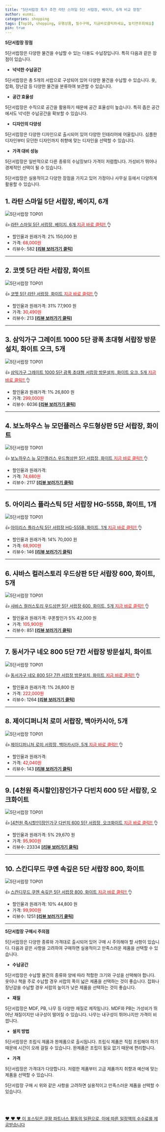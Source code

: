 ```yaml
---
title: "5단서랍장 특가 추천 라탄 스마일 5단 서랍장, 베이지, 6개 비교 장점"
author: eunmi.
categories: shopping
tags: [Top10, shopping, 유행상품, 필수구매, 지금바로클릭하세요, 놓치면후회해요]
pin: true
---
```

**5단서랍장 장점**

5단서랍장은 다양한 물건을 수납할 수 있는 다용도 수납장입니다. 특히 다음과 같은 장점이 있습니다.

* **넉넉한 수납공간**

5단서랍장은 총 5개의 서랍으로 구성되어 있어 다양한 물건을 수납할 수 있습니다. 옷, 잡화, 장난감 등 다양한 물건을 분류하여 보관할 수 있습니다.

* **공간 효율성**

5단서랍장은 수직으로 공간을 활용하기 때문에 공간 효율성이 높습니다. 특히 좁은 공간에서도 넉넉한 수납공간을 확보할 수 있습니다.

* **디자인의 다양성**

5단서랍장은 다양한 디자인으로 출시되어 있어 다양한 인테리어에 어울립니다. 심플한 디자인부터 모던한 디자인까지 취향에 맞는 디자인을 선택할 수 있습니다.

* **가격 대비 성능**

5단서랍장은 일반적으로 다른 종류의 수납장보다 가격이 저렴합니다. 가성비가 뛰어나 경제적인 선택이 될 수 있습니다.

5단서랍장은 실용적이고 다양한 장점을 가지고 있어 가정이나 사무실 등에서 다양하게 활용할 수 있습니다.

   

## 1. 라탄 스마일 5단 서랍장, 베이지, 6개

![5단서랍장 TOP01](https://thumbnail6.coupangcdn.com/thumbnails/remote/230x230ex/image/retail/images/95870001855586-cc2e59c0-cfdf-4b98-b71d-9c38652b0914.jpg)


👍 [라탄 스마일 5단 서랍장, 베이지, 6개 <font color=red> 지금 바로 클릭!! </font> ](https://link.coupang.com/re/AFFSDP?lptag=AF3617701&subid=GithubCoopas&pageKey=5545948661&traceid=V0-153&itemId=8748696548&vendorItemId=76035663804) 👌 


- 할인율과 원래가격: 2%  150,000   원
- 가격: <span style='color:red'>68,000원</span>
- 리뷰수: 582  [**[리뷰 보러가기 클릭]**](https://link.coupang.com/re/AFFSDP?lptag=AF3617701&subid=GithubCoopas&pageKey=5545948661&traceid=V0-153&itemId=8748696548&vendorItemId=76035663804)

---


   

## 2. 코멧 5단 라탄 서랍장, 화이트

![5단서랍장 TOP01](https://thumbnail7.coupangcdn.com/thumbnails/remote/230x230ex/image/retail/images/1209567186283903-1f014296-e22c-4393-b4d8-1e4ff53fb3b1.jpg)


👍 [코멧 5단 라탄 서랍장, 화이트 <font color=red> 지금 바로 클릭!! </font> ](https://link.coupang.com/re/AFFSDP?lptag=AF3617701&subid=GithubCoopas&pageKey=2374667819&traceid=V0-153&itemId=4136523948&vendorItemId=72120436423) 👌 


- 할인율과 원래가격: 31%  77,900   원
- 가격: <span style='color:red'>30,490원</span>
- 리뷰수: 213  [**[리뷰 보러가기 클릭]**](https://link.coupang.com/re/AFFSDP?lptag=AF3617701&subid=GithubCoopas&pageKey=2374667819&traceid=V0-153&itemId=4136523948&vendorItemId=72120436423)

---


   

## 3. 삼익가구 그레이트 1000 5단 광폭 초대형 서랍장 방문설치, 화이트 오크, 5개

![5단서랍장 TOP01](https://thumbnail7.coupangcdn.com/thumbnails/remote/230x230ex/image/rs_quotation_api/eg98hcsl/3200ffe52414439b8a22cd88d9b7d515.jpg)


👍 [삼익가구 그레이트 1000 5단 광폭 초대형 서랍장 방문설치, 화이트 오크, 5개 <font color=red> 지금 바로 클릭!! </font> ](https://link.coupang.com/re/AFFSDP?lptag=AF3617701&subid=GithubCoopas&pageKey=6713157067&traceid=V0-153&itemId=15592292379&vendorItemId=82811172364) 👌 


- 할인율과 원래가격: 1%  26,800   원
- 가격: <span style='color:red'>299,000원</span>
- 리뷰수: 6036  [**[리뷰 보러가기 클릭]**](https://link.coupang.com/re/AFFSDP?lptag=AF3617701&subid=GithubCoopas&pageKey=6713157067&traceid=V0-153&itemId=15592292379&vendorItemId=82811172364)

---


   

## 4. 보노하우스 뉴 모던플러스 우드형상판 5단 서랍장, 화이트

![5단서랍장 TOP01](https://thumbnail7.coupangcdn.com/thumbnails/remote/230x230ex/image/retail/images/8932384571532292-fd82a7a7-539e-4284-9ee2-f99a6d529331.jpg)


👍 [보노하우스 뉴 모던플러스 우드형상판 5단 서랍장, 화이트 <font color=red> 지금 바로 클릭!! </font> ](https://link.coupang.com/re/AFFSDP?lptag=AF3617701&subid=GithubCoopas&pageKey=7614523&traceid=V0-153&itemId=33307922&vendorItemId=3023665697) 👌 


- 할인율과 원래가격: 
- 가격: <span style='color:red'>74,680원</span>
- 리뷰수: 2117  [**[리뷰 보러가기 클릭]**](https://link.coupang.com/re/AFFSDP?lptag=AF3617701&subid=GithubCoopas&pageKey=7614523&traceid=V0-153&itemId=33307922&vendorItemId=3023665697)

---


   

## 5. 아이리스 플라스틱 5단 서랍장 HG-555B, 화이트, 1개

![5단서랍장 TOP01](https://thumbnail10.coupangcdn.com/thumbnails/remote/230x230ex/image/retail/images/7151095603038782-59a3fdb8-3b4e-43eb-9333-4d39927302fe.jpg)


👍 [아이리스 플라스틱 5단 서랍장 HG-555B, 화이트, 1개 <font color=red> 지금 바로 클릭!! </font> ](https://link.coupang.com/re/AFFSDP?lptag=AF3617701&subid=GithubCoopas&pageKey=2371909&traceid=V0-153&itemId=10904494&vendorItemId=73328504291) 👌 


- 할인율과 원래가격: 14%  70,000   원
- 가격: <span style='color:red'>68,900원</span>
- 리뷰수: 146  [**[리뷰 보러가기 클릭]**](https://link.coupang.com/re/AFFSDP?lptag=AF3617701&subid=GithubCoopas&pageKey=2371909&traceid=V0-153&itemId=10904494&vendorItemId=73328504291)

---


   

## 6. 샤바스 컬러스토리 우드상판 5단 서랍장 600, 화이트, 5개

![5단서랍장 TOP01](https://thumbnail7.coupangcdn.com/thumbnails/remote/230x230ex/image/rs_quotation_api/gzkusfzu/93c9996f168a4867829b8289935a4aa7.jpg)


👍 [샤바스 컬러스토리 우드상판 5단 서랍장 600, 화이트, 5개 <font color=red> 지금 바로 클릭!! </font> ](https://link.coupang.com/re/AFFSDP?lptag=AF3617701&subid=GithubCoopas&pageKey=7316650322&traceid=V0-153&itemId=18785943071&vendorItemId=85917199813) 👌 


- 할인율과 원래가격: 쿠폰할인가 5%  42,000   원
- 가격: <span style='color:red'>105,900원</span>
- 리뷰수: 851  [**[리뷰 보러가기 클릭]**](https://link.coupang.com/re/AFFSDP?lptag=AF3617701&subid=GithubCoopas&pageKey=7316650322&traceid=V0-153&itemId=18785943071&vendorItemId=85917199813)

---


   

## 7. 동서가구 네오 800 5단 7칸 서랍장 방문설치, 화이트

![5단서랍장 TOP01](https://thumbnail6.coupangcdn.com/thumbnails/remote/230x230ex/image/rs_quotation_api/okzkyupz/24bdbeae51484e8384e01384779e2749.jpg)


👍 [동서가구 네오 800 5단 7칸 서랍장 방문설치, 화이트 <font color=red> 지금 바로 클릭!! </font> ](https://link.coupang.com/re/AFFSDP?lptag=AF3617701&subid=GithubCoopas&pageKey=7007242415&traceid=V0-153&itemId=17206667950&vendorItemId=84378714982) 👌 


- 할인율과 원래가격: 1%  26,800   원
- 가격: <span style='color:red'>222,000원</span>
- 리뷰수: 1264  [**[리뷰 보러가기 클릭]**](https://link.coupang.com/re/AFFSDP?lptag=AF3617701&subid=GithubCoopas&pageKey=7007242415&traceid=V0-153&itemId=17206667950&vendorItemId=84378714982)

---


   

## 8. 제이디퍼니처 로미 서랍장, 백아카시아, 5개

![5단서랍장 TOP01](https://thumbnail9.coupangcdn.com/thumbnails/remote/230x230ex/image/retail/images/2017/06/12/18/4/476063c7-3fe6-459b-a99d-d8961e2aea9c.jpeg)


👍 [제이디퍼니처 로미 서랍장, 백아카시아, 5개 <font color=red> 지금 바로 클릭!! </font> ](https://link.coupang.com/re/AFFSDP?lptag=AF3617701&subid=GithubCoopas&pageKey=24070995&traceid=V0-153&itemId=93723584&vendorItemId=3165658374) 👌 


- 할인율과 원래가격: 
- 가격: <span style='color:red'>42,040원</span>
- 리뷰수: 143  [**[리뷰 보러가기 클릭]**](https://link.coupang.com/re/AFFSDP?lptag=AF3617701&subid=GithubCoopas&pageKey=24070995&traceid=V0-153&itemId=93723584&vendorItemId=3165658374)

---


   

## 9. [4천원 즉시할인]장인가구 다빈치 600 5단 서랍장, 오크화이트

![5단서랍장 TOP01](https://thumbnail9.coupangcdn.com/thumbnails/remote/230x230ex/image/vendor_inventory/images/2017/12/19/12/4/5c91b68b-8e34-4cf7-9885-62e0a4b2c9e1.jpg)


👍 [[4천원 즉시할인]장인가구 다빈치 600 5단 서랍장, 오크화이트 <font color=red> 지금 바로 클릭!! </font> ](https://link.coupang.com/re/AFFSDP?lptag=AF3617701&subid=GithubCoopas&pageKey=7600283113&traceid=V0-153&itemId=20103573541&vendorItemId=3453602776) 👌 


- 할인율과 원래가격: 5%  29,670   원
- 가격: <span style='color:red'>95,900원</span>
- 리뷰수: 23334  [**[리뷰 보러가기 클릭]**](https://link.coupang.com/re/AFFSDP?lptag=AF3617701&subid=GithubCoopas&pageKey=7600283113&traceid=V0-153&itemId=20103573541&vendorItemId=3453602776)

---


   

## 10. 스칸디무드 쿠엔 속깊은 5단 서랍장 800, 화이트

![5단서랍장 TOP01](https://thumbnail10.coupangcdn.com/thumbnails/remote/230x230ex/image/vendor_inventory/9aab/5de6255816e3402baa45ab429d2cebe483ebc077fa4fb94c0d001c50db9f.jpg)


👍 [스칸디무드 쿠엔 속깊은 5단 서랍장 800, 화이트 <font color=red> 지금 바로 클릭!! </font> ](https://link.coupang.com/re/AFFSDP?lptag=AF3617701&subid=GithubCoopas&pageKey=6163467109&traceid=V0-153&itemId=11977695229&vendorItemId=79250196872) 👌 


- 할인율과 원래가격: 10%  44,800   원
- 가격: <span style='color:red'>99,900원</span>
- 리뷰수: 1251  [**[리뷰 보러가기 클릭]**](https://link.coupang.com/re/AFFSDP?lptag=AF3617701&subid=GithubCoopas&pageKey=6163467109&traceid=V0-153&itemId=11977695229&vendorItemId=79250196872)

---
**5단서랍장 구매시 주의점**

5단서랍장은 다양한 종류와 가격대로 출시되어 있어 구매 시 주의해야 할 사항이 있습니다. 다음과 같은 사항을 고려하여 구매하면 실용적이고 만족스러운 제품을 선택할 수 있습니다.

* **수납공간**

5단서랍장은 수납할 물건의 종류와 양에 따라 적합한 크기와 구성을 선택해야 합니다. 옷이나 책을 주로 수납할 경우 서랍의 폭이 넓은 제품을 선택하는 것이 좋습니다. 잡화나 장난감을 수납할 경우 서랍의 높이가 낮은 제품을 선택하는 것이 좋습니다.

* **재질**

5단서랍장은 MDF, PB, 나무 등 다양한 재질로 제작됩니다. MDF와 PB는 가성비가 뛰어난 재질이지만 내구성이 떨어질 수 있습니다. 나무는 내구성이 뛰어나지만 가격이 비쌉니다.

* **설치 방법**

5단서랍장은 조립식 제품과 완제품으로 출시됩니다. 조립식 제품은 직접 조립해야 하기 때문에 시간이 오래 걸릴 수 있습니다. 완제품은 조립이 필요 없기 때문에 편리합니다.

* **가격**

5단서랍장은 가격대가 다양합니다. 저렴한 제품부터 고급 제품까지 취향과 예산에 맞는 제품을 선택할 수 있습니다.

5단서랍장 구매 시 위와 같은 사항을 고려하면 실용적이고 만족스러운 제품을 선택할 수 있습니다.<br><br><br><br><br> [ ❤ ❤ ❤ 이 포스팅은 쿠팡 파트너스 활동의 일환으로, 이에 따른 일정액의 수수료를 제공받습니다](https://link.coupang.com/a/bcEFyh)